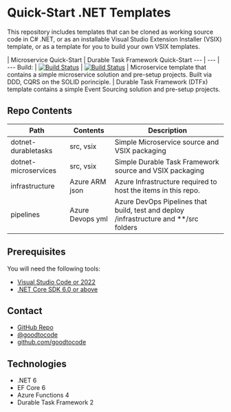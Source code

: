 # Quick-Start .NET Templates

This repository includes templates that can be cloned as working source code in C# .NET, or as an installable Visual Studio Extension Installer (VSIX) template, or as a template for you to build your own VSIX templates.

| Microservice Quick-Start | Durable Task Framework Quick-Start
--- | --- | ---
Build: | [![Build Status](https://dev.azure.com/GoodToCode/GoodToCode.com/_apis/build/status/gtg-rg-templates-microservices?branchName=main)](https://dev.azure.com/GoodToCode/GoodToCode.com/_build/latest?definitionId=85&branchName=main) | [![Build Status](https://dev.azure.com/GoodToCode/GoodToCode.com/_apis/build/status/gtc-rg-templates-durabletasks?branchName=main)](https://dev.azure.com/GoodToCode/GoodToCode.com/_build/latest?definitionId=83&branchName=main)
| Microservice template that contains a simple microservice solution and pre-setup projects. Built via DDD, CQRS on the SOLID porinciple. | Durable Task Framework (DTFx) template contains a simple Event Sourcing solution and pre-setup projects.

## Repo Contents
Path | Contents | Description
--- | --- | ---
dotnet-durabletasks | src, vsix | Simple Microservice source and VSIX packaging
dotnet-microservices | src, vsix | Simple Durable Task Framework source and VSIX packaging
infrastructure | Azure ARM json | Azure Infrastructure required to host the items in this repo.
pipelines | Azure Devops yml | Azure DevOps Pipelines that build, test and deploy /infrastructure and **/src folders

## Prerequisites
You will need the following tools:
* [Visual Studio Code or 2022](https://www.visualstudio.com/downloads/)
* [.NET Core SDK 6.0 or above](https://www.microsoft.com/net/download/dotnet-core/6.0)

## Contact
* [GitHub Repo](https://www.github.com/goodtocode/templates)
* [@goodtocode](https://www.twitter.com/goodtocode)
* [github.com/goodtocode](https://www.github.com/goodtocode)

## Technologies
* .NET 6
* EF Core 6
* Azure Functions 4
* Durable Task Framework 2
